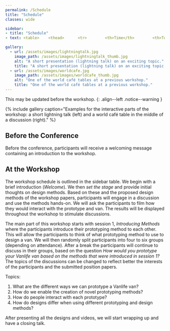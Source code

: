 ```yaml
---
permalink: /Schedule
title: "Schedule"
classes: wide

sidebar: 
- title: "Schedule"
- text: <table>    <thead>      <tr>        <th>Time</th>        <th>Topic</th>      </tr>    </thead>    <tbody>      <tr>        <td>9:00</td>        <td><i>Welcome</i></td>      </tr>      <tr>        <td>9:15</td>        <td>Prototyping Methods</td>      </tr>      <tr>        <td>9:30</td>        <td>Introducing Methods</td>      </tr>      <tr>        <td>10:00</td>        <td><i>Break</i></td>      </tr>      <tr>        <td>10:15</td>        <td>Brainstorming</td>      </tr>      <tr>        <td>10:30</td>        <td>Presenting Method</td>      </tr>      <tr>        <td>10:45</td>        <td>Designing Van</td>      </tr>      <tr>        <td>12:15</td>        <td>Presentations</td>      </tr>      <tr>        <td>12:50</td>        <td>Wrap-up</td>      </tr>      <tr>        <td>13:00</td>        <td><i>End</i></td>      </tr>      </tbody>  </table>

gallery:
  - url: /assets/images/lightningtalk.jpg
    image_path: /assets/images/lightningtalk_thumb.jpg
    alt: "A short presentation (lightning talk) on an exciting topic."
    title: "A short presentation (lightning talk) on an exciting topic."
  - url: /assets/images/worldcafe.jpg
    image_path: /assets/images/worldcafe_thumb.jpg
    alt: "One of the world café tables at a previous workshop."
    title: "One of the world café tables at a previous workshop."
---
```


This may be updated before the workshop. 
{: .align--left .notice--warning  }

{% include gallery caption="Examples for the interactive parts of the workshop: a short lightning talk (left) and a world café table in the middle of a discussion (right)." %}

## Before the Conference
Before the conference, participants will receive a welcoming message containing an introduction to the workshop. 

## At the Workshop
The workshop schedule is outlined in the sidebar table. We begin with a brief introduction (*Welcome*). We then *set the stage*
and provide initial thoughts on design methods. Based on these and the proposed design methods of the workshop
papers, participants will engage in a discussion and use the methods hands-on. We will ask the participants to film how
they would interact with the prototype and van. The results will be displayed throughout the workshop to stimulate
discussions.

The main part of this workshop starts with session 1, *Introducing Methods* where the participants  introduce their prototyping method to each other. This will allow the participants to think of what prototyping method to use to design a van.
We will then randomly split participants into four to six groups (depending on attendance). 
After a break the participants will continue to discuss in their groups, based on the question *How would you prototype your Vanlife van based on the methods that were introduced in session 1?* The topics of the discussions can be changed to reflect better the interests of the participants and the submitted position papers. 

Topics: 
1. What are the different ways we can prototype a Vanlife van?
2. How do we enable the creation of novel prototyping methods?
3. How do people interact with each prototype?
4. How do designs differ when using different prototyping and design methods?

After presenting all the designs and videos, we will start wrapping up and have a closing talk.

<!--
<script>
  customUtcToLocalTime(2020,10,07, 12,00 ,"slot4");
</script>
-->
